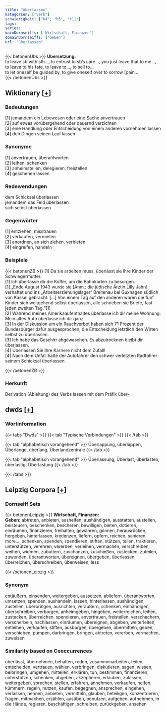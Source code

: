 ```yaml
---
title: "überlassen"
kategorien: ["Verb"]
schwierigkeit: ["k4", "h5", "r11"]
tags:
series:
mainDornseiffs: ['Wirtschaft, Finanzen']
domainDornseiffs: ['Geben']
url: "überlassen"
---
```


{{< betonenÜbs >}}
**Übersetzung:**  
to leave sb with sth..., to entrust to sb’s care..., you just leave that to me..., to leave to his fate, to leave to..., to sell to...  
to let oneself be guided by, to give oneself over  to  sorrow [pain...  
{{< /betonenÜbs >}}

## Wiktionary [[+](https://de.wiktionary.org/wiki/überlassen)]

### Bedeutungen
[1] jemandem ein Lebewesen oder eine Sache anvertrauen  
[2] auf etwas vorübergehend oder dauernd verzichten  
[3] eine Handlung oder Entscheidung von einem anderen vornehmen lassen  
[4] den Dingen seinen Lauf lassen  

### Synonyme
[1] anvertrauen, überantworten  
[2] leihen, schenken  
[3] anheimstellen, delegieren, freistellen  
[4] geschehen lassen  

### Redewendungen
dem Schicksal überlassen  
jemandem das Feld überlassen  
sich selbst überlassen  

### Gegenwörter
[1] entziehen, misstrauen  
[2] verkaufen, vermieten  
[3] anordnen, an sich ziehen, verbieten  
[4] eingreifen, handeln  

### Beispiele
{{< betonenZB >}}
[1] Da sie arbeiten muss, überlässt sie ihre Kinder der Schwiegermutter.  
[1] Ich überlasse dir die Koffer, um die Bahnkarten zu besorgen.  
[1] „Ende August 1943 wurde sie [Anm.: die jüdische Ärztin Lilly Jahn] verhaftet und ins „Arbeitserziehungslager“ Breitenau bei Guxhagen südlich von Kassel gebracht. […] Von einem Tag auf den anderen waren die fünf Kinder sich weitgehend selbst überlassen, alle schrieben sie Briefe, fast jeden zweiten Tag.“[1]  
[2] Während meines Amerikaaufenthaltes überlasse ich dir meine Wohnung. Mein altes Auto überlasse ich dir ganz.  
[3] In der Diskussion um ein Rauchverbot haben sich 71 Prozent der Bundesbürger dafür ausgesprochen, die Entscheidung letztlich den Wirten selbst zu überlassen.  
[3] Ich habe das Geschirr abgewaschen. Es abzutrocknen bleibt dir überlassen.  
[4] Überlassen Sie Ihre Karriere nicht dem Zufall!  
[4] Nach dem Unfall hatte der Autofahrer den schwer verletzten Radfahrer seinem Schicksal überlassen.  

{{< /betonenZB >}}
### Herkunft
Derivation (Ableitung) des Verbs lassen mit dem Präfix über-  



## dwds [[+](https://www.dwds.de/wb/überlassen)]

### Wortinformation
{{< tabs "Dwds" >}}
{{< tab "Typische Verbindungen" >}}
{{< /tab >}}

{{< tab "alphabetisch vorangehend" >}}
Überlappung, überlappen, Überlänge, überlang, Überlandzentrale
{{< /tab >}}

{{< tab "alphabetisch vorangehend" >}}
Überlassung, Überlast, überlasten, überlastig, Überlastung
{{< /tab >}}

{{< /tabs >}}

## Leipzig Corpora [[+](https://corpora.uni-leipzig.de/en/res?word=überlassen&corpusId=deu_newscrawl-public_2018)]

### Dornseiff Sets
{{< betonenLeipzig >}}
**Wirtschaft, Finanzen:**  
**Geben:** abtreten, anbieten, aushelfen, aushändigen, ausstatten, austeilen, beisteuern, beschenken, bescheren, bewilligen, bieten, dotieren, einräumen, finanzieren, freihalten, gewähren, gönnen, herausrücken, hergeben, hinterlassen, kredenzen, liefern, opfern, reichen, sanieren, more..., schenken, spenden, spendieren, stiften, stützen, teilen, traktieren, unterstützen, verehren, vererben, verleihen, vermachen, verschreiben, weihen, widmen, zubuttern, zuschanzen, zuschießen, zustecken, zuteilen, zuwenden, überantworten, übereignen, übergeben, überlassen, überreichen, überschreiben, überweisen, less  

{{< /betonenLeipzig >}}

### Synonym
entäußern, einsenden, weitergeben, aussetzen, abliefern, überantworten, umsetzen, spenden, aushandeln, lassen, hinterlassen, aushändigen, zustellen, überbringen, ausrichten, veräußern, schenken, einhändigen, überschreiben, verborgen, anheimgeben, hingeben, weiterreichen, leihen, zustecken, überreichen, spendieren, anvertrauen, freistellen, verschachern, verscherbeln, nachlassen, einräumen, übereignen, abgeben, weiterleiten, entleihen, verkaufen, stiften, ausborgen, übergeben, übermitteln, geben, verschieben, pumpen, darbringen, bringen, abtreten, vererben, vermachen, zuweisen


### Similarity based on Cooccurrences
überlässt, übernehmen, behalten, reden, zusammenarbeiten, teilen, entscheiden, vertrauen, wählen, verbringen, diskutieren, sagen, wissen, beibringen, umgehen, mitteilen, erklären, tun, bestimmen, finanzieren, unterstützen, schenken, abgeben, akzeptieren, erlauben, zulassen, weitergeben, sprechen, stellen, erfahren, annehmen, verkaufen, helfen, kümmern, regeln, nutzen, kaufen, begegnen, ansprechen, eingehen, verlassen, nennen, anbieten, vermitteln, glauben, beteiligen, konzentrieren, fragen, mitmachen, erzählen, ausüben, benutzen, aufgeben, aufnehmen, in die Hände, regieren, beschäftigen, schreiben, zurückgeben, ansehen

